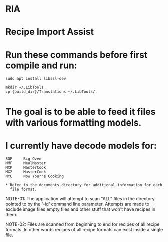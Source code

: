#   RIA
#   Recipe Import Assist
 
#   Run these commands before first compile and run:

    sudo apt install libssl-dev

    mkdir ~/.LibTools
    cp {build_dir}/Translations ~/.LibTools/.

#   The goal is to be able to feed it files with various formatting models.
#   I currently have decode models for:
    BOF     Big Oven
    MMF     MealMaster
    MXP     MasterCook
    MX2     MasterCook
    NYC     Now Your'e Cooking

    * Refer to the documents directory for additional information for each
      file format.

NOTE-01:
    The application will attempt to scan "ALL" files in the directory pointed
    to by the '-id' command line parameter.  Attempts are made to exclude
    image files empty files and other stuff that won't have recipes in them.

NOTE-02:
    Files are scanned from beginning to end for recipes of all recipe formats.
    In other words recipes of all recipe formats can exist inside a single
    file.